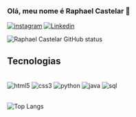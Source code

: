 ### Olá, meu nome é Raphael Castelar 👋
[![instagram](https://img.shields.io/badge/Instagram-E4405F?style=for-the-badge&logo=instagram&logoColor=white)](https://instagram.com/raphael_castelar1/)
[![Linkedin](https://img.shields.io/badge/LinkedIn-0077B5?style=for-the-badge&logo=linkedin&logoColor=white)](https://www.linkedin.com/in/raphael-castelar/)



![Raphael Castelar GitHub status](https://github-readme-stats.vercel.app/api?username=raphaelcastelar&show_icons=true&theme=dracula)

## Tecnologias

<div style="display: inline_block"><br/>
  <img align="center" alt="html5" src="https://img.shields.io/badge/HTML5-E34F26?style=for-the-badge&logo=html5&logoColor=white"/>
  <img align="center" alt="css3" src="https://img.shields.io/badge/CSS3-1572B6?style=for-the-badge&logo=css3&logoColor=white"/>
  <img align="center" alt="python" src="https://img.shields.io/badge/python-3670A0?style=for-the-badge&logo=python&logoColor=ffdd54"/>
  <img align="center" alt="java" src="https://img.shields.io/badge/java-%23ED8B00.svg?style=for-the-badge&logo=openjdk&logoColor=white"/>
  <img align="center" alt="sql" src="https://img.shields.io/badge/PL%2FSQL-FFFFFF?style=for-the-badge&logo=oracle&logoColor=FF0000&labelColor=FFFFFF&color=FF0000"/>
  <br>
 </div>
 
 <br> ![Top Langs](https://github-readme-stats.vercel.app/api/top-langs/?username=raphaelcastelar&layout=compact)
 
